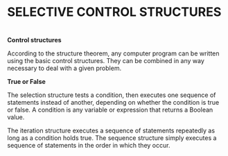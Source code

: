 # SELECTIVE CONTROL STRUCTURES <h1>
  
  **Control structures**
  
According to the structure theorem, any computer program can be written using the basic control structures. They can be combined in any way necessary to deal with a given problem.

**True or False**

The selection structure tests a condition, then executes one sequence of statements instead of another, depending on whether the condition is true or false. A condition is any variable or expression that returns a Boolean value.

The iteration structure executes a sequence of statements repeatedly as long as a condition holds true. The sequence structure simply executes a sequence of statements in the order in which they occur.





